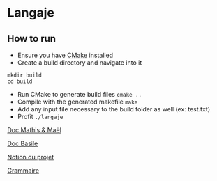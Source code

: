 # Langaje

## How to run

- Ensure you have [CMake](https://cmake.org) installed
- Create a build directory and navigate into it
```
mkdir build
cd build
```
- Run CMake to generate build files `cmake ..`
- Compile with the generated makefile `make`
- Add any input file necessary to the build folder as well (ex: test.txt)
- Profit `./langaje`


[Doc Mathis & Maël](https://docs.google.com/document/d/1VsdduxMZETadTSWqghP0HkSKkw1Cz9yDXKlgbukrKjc/edit#heading=h.nz9gn4fvt66n)

[Doc Basile](https://docs.google.com/document/d/1VzRkkxEQbSoI8ECCPc5HEXL5z2oAKIWc70UsFsiNCYg/edit#heading=h.844rviq6tix5)

[Notion du projet](https://nospy.notion.site/Projet-Cr-ation-d-un-Interpr-teur-de-Langage-de-Programmation-e890d1624945429eafc4ce91cbcce315)

[Grammaire](https://docs.google.com/document/d/1rd1pEMWuwWjkYAj2zaqezXZwYlBjGoyGMTFtVf_6ZBo/edit?usp=sharing)
